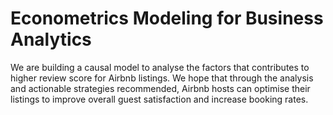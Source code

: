 # Econometrics Modeling for Business Analytics
We are building a causal model to analyse the factors that contributes to higher review score for Airbnb listings. 
We hope that through the analysis and actionable strategies recommended, Airbnb hosts can optimise their listings to improve overall guest satisfaction and increase booking rates.
